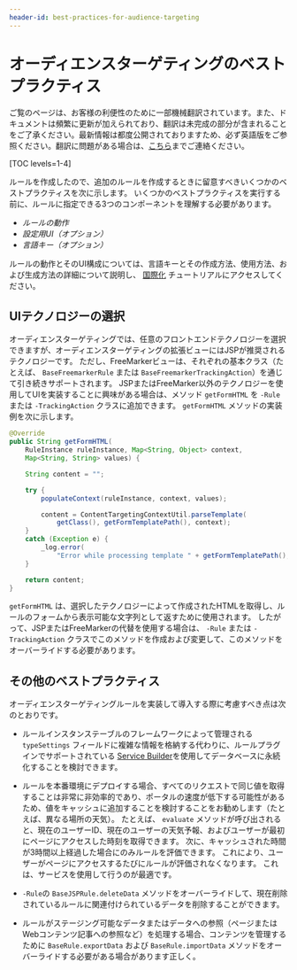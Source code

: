 ```yaml
---
header-id: best-practices-for-audience-targeting
---
```


# オーディエンスターゲティングのベストプラクティス

<p class="alert alert-info"><span class="wysiwyg-color-blue120">ご覧のページは、お客様の利便性のために一部機械翻訳されています。また、ドキュメントは頻繁に更新が加えられており、翻訳は未完成の部分が含まれることをご了承ください。最新情報は都度公開されておりますため、必ず英語版をご参照ください。翻訳に問題がある場合は、<a href="mailto:support-content-jp@liferay.com">こちら</a>までご連絡ください。</span></p>

[TOC levels=1-4]

ルールを作成したので、追加のルールを作成するときに留意すべきいくつかのベストプラクティスを次に示します。 いくつかのベストプラクティスを実行する前に、ルールに指定できる3つのコンポーネントを理解する必要があります。

  - *ルールの動作*
  - *設定用UI（オプション）*
  - *言語キー（オプション）*

ルールの動作とそのUI構成については、言語キーとその作成方法、使用方法、および生成方法の詳細について説明し、 [国際化](/docs/7-1/tutorials/-/knowledge_base/t/internationalization) チュートリアルにアクセスしてください。

## UIテクノロジーの選択

オーディエンスターゲティングでは、任意のフロントエンドテクノロジーを選択できますが、オーディエンスターゲティングの拡張ビューにはJSPが推奨されるテクノロジーです。 ただし、FreeMarkerビューは、それぞれの基本クラス（たとえば、 `BaseFreemarkerRule` または `BaseFreemarkerTrackingAction`）を通じて引き続きサポートされます。 JSPまたはFreeMarker以外のテクノロジーを使用してUIを実装することに興味がある場合は、メソッド `getFormHTML` を `-Rule` または `-TrackingAction` クラスに追加できます。 `getFormHTML` メソッドの実装例を次に示します。

``` java
@Override
public String getFormHTML(
    RuleInstance ruleInstance, Map<String, Object> context,
    Map<String, String> values) {

    String content = "";

    try {
        populateContext(ruleInstance, context, values);

        content = ContentTargetingContextUtil.parseTemplate(
            getClass(), getFormTemplatePath(), context);
    }
    catch (Exception e) {
        _log.error(
            "Error while processing template " + getFormTemplatePath(), e);
    }

    return content;
}
```

`getFormHTML` は、選択したテクノロジーによって作成されたHTMLを取得し、ルールのフォームから表示可能な文字列として返すために使用されます。 したがって、JSPまたはFreeMarkerの代替を使用する場合は、 `-Rule` または `-TrackingAction` クラスでこのメソッドを作成および変更して、このメソッドをオーバーライドする必要があります。

## その他のベストプラクティス

オーディエンスターゲティングルールを実装して導入する際に考慮すべき点は次のとおりです。

  - ルールインスタンステーブルのフレームワークによって管理される `typeSettings` フィールドに複雑な情報を格納する代わりに、ルールプラグインでサポートされている [Service Builder](/docs/7-1/tutorials/-/knowledge_base/t/service-builder)を使用してデータベースに永続化することを検討できます。

  - ルールを本番環境にデプロイする場合、すべてのリクエストで同じ値を取得することは非常に非効率的であり、ポータルの速度が低下する可能性があるため、値をキャッシュに追加することを検討することをお勧めします（たとえば、異なる場所の天気）。 たとえば、 `evaluate` メソッドが呼び出されると、現在のユーザーID、現在のユーザーの天気予報、およびユーザーが最初にページにアクセスした時刻を取得できます。 次に、キャッシュされた時間が3時間以上経過した場合にのみルールを評価できます。 これにより、ユーザーがページにアクセスするたびにルールが評価されなくなります。 これは、サービスを使用して行うのが最適です。

  - `-Rule`の `BaseJSPRule.deleteData` メソッドをオーバーライドして、現在削除されているルールに関連付けられているデータを削除することができます。

  - ルールがステージング可能なデータまたはデータへの参照（ページまたはWebコンテンツ記事への参照など）を処理する場合、コンテンツを管理するために `BaseRule.exportData` および `BaseRule.importData` メソッドをオーバーライドする必要がある場合があります正しく。</p></li>
</ul>
